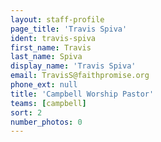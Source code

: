 ```yaml
---
layout: staff-profile
page_title: 'Travis Spiva'
ident: travis-spiva
first_name: Travis
last_name: Spiva
display_name: 'Travis Spiva'
email: TravisS@faithpromise.org
phone_ext: null
title: 'Campbell Worship Pastor'
teams: [campbell]
sort: 2
number_photos: 0
---
```


